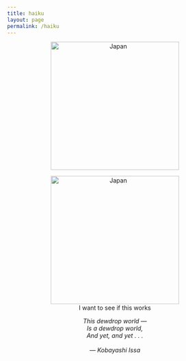 ```yaml
---
title: haiku
layout: page
permalink: /haiku
---
```

<html lang="en">
<p align="center">
  <img src="https://arthurberberyan.github.io/assets/haikutrees.jpg" alt="Japan" width="300">
</p>

<figure style="text-align: center;">
  <img src="https://arthurberberyan.github.io/assets/haikutrees.jpg" alt="Japan" width="300">
  <figcaption>I want to see if this works</figcaption>
</figure>

<p align="center">
<em>  This dewdrop world —<br>
  Is a dewdrop world,<br>
  And yet, and yet . . .<br><br>
  — Kobayashi Issa </em>
</p>
